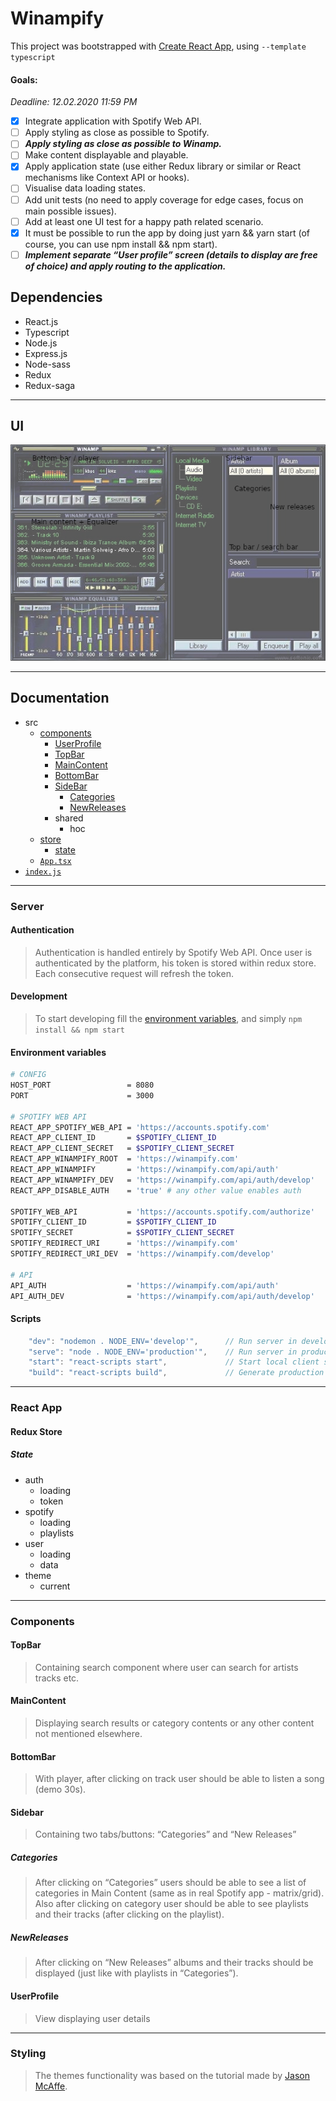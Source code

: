 # Winampify
This project was bootstrapped with [Create React App](https://github.com/facebook/create-react-app), using `--template typescript`
#### Goals:
*Deadline: 12.02.2020 11:59 PM*
- [X] Integrate application with Spotify Web API.
- [ ] Apply styling as close as possible to Spotify.
- [ ] ***Apply styling as close as possible to Winamp.***
- [ ] Make content displayable and playable.
- [X] Apply application state (use either Redux library or similar or React mechanisms like
Context API or hooks).
- [ ] Visualise data loading states.
- [ ] Add unit tests (no need to apply coverage for edge cases, focus on main possible
issues).
- [ ] Add at least one UI test for a happy path related scenario.
- [X] It must be possible to run the app by doing just yarn &amp;&amp; yarn start (of course,
you can use npm install &amp;&amp; npm start).
- [ ] ***Implement separate “User profile” screen (details to display are free of choice) and
apply routing to the application.***

## Dependencies
- React.js
- Typescript
- Node.js
- Express.js
- Node-sass
- Redux 
- Redux-saga

---

## UI
![ui](spotify-winamp-concept.png)

---

## Documentation
- src
    - [components](#components)
        - [UserProfile](#userprofile)
        - [TopBar](#topbar)
        - [MainContent](#maincontent)
        - [BottomBar](#bottombar)
        - [SideBar](#sidebar)
            - [Categories](#categories)
            - [NewReleases](#newreleases)
        - shared
            - hoc
    - [store](#redux-store)
        - [state](#state)
    - [`App.tsx`](#react-app)
- [`index.js`](#server)

---

### Server
#### Authentication
> Authentication is handled entirely by Spotify Web API. Once user is authenticated by the platform, his token is stored within redux store. Each consecutive request will refresh the token.

#### Development
> To start developing fill the [environment variables](#environment-variables), and simply `npm install && npm start`
#### Environment variables
```sh
# CONFIG
HOST_PORT                 = 8080
PORT                      = 3000

# SPOTIFY WEB API
REACT_APP_SPOTIFY_WEB_API = 'https://accounts.spotify.com'
REACT_APP_CLIENT_ID       = $SPOTIFY_CLIENT_ID
REACT_APP_CLIENT_SECRET   = $SPOTIFY_CLIENT_SECRET
REACT_APP_WINAMPIFY_ROOT  = 'https://winampify.com'
REACT_APP_WINAMPIFY       = 'https://winampify.com/api/auth'
REACT_APP_WINAMPIFY_DEV   = 'https://winampify.com/api/auth/develop'
REACT_APP_DISABLE_AUTH    = 'true' # any other value enables auth

SPOTIFY_WEB_API           = 'https://accounts.spotify.com/authorize'
SPOTIFY_CLIENT_ID         = $SPOTIFY_CLIENT_ID
SPOTIFY_SECRET            = $SPOTIFY_CLIENT_SECRET
SPOTIFY_REDIRECT_URI      = 'https://winampify.com'
SPOTIFY_REDIRECT_URI_DEV  = 'https://winampify.com/develop'

# API
API_AUTH                  = 'https://winampify.com/api/auth'
API_AUTH_DEV              = 'https://winampify.com/api/auth/develop'
```

#### Scripts
```javascript
    "dev": "nodemon . NODE_ENV='develop'",      // Run server in development mode
    "serve": "node . NODE_ENV='production'",    // Run server in production mode
    "start": "react-scripts start",             // Start local client server
    "build": "react-scripts build",             // Generate production build with CRA
```

---

### React App

#### Redux Store
##### State
- auth
    - loading
    - token
- spotify
    - loading
    - playlists
- user
    - loading
    - data
- theme
    - current

---

### Components 
#### TopBar
> Containing search component where user can search for artists tracks etc.

#### MainContent
> Displaying search results or category contents or any other content
not mentioned elsewhere.

#### BottomBar
> With player, after clicking on track user should be able to listen a song
(demo 30s).

#### Sidebar
> Containing two tabs/buttons: “Categories” and “New Releases”

##### Categories
> After clicking on “Categories” users should be able to see a list
of categories in Main Content (same as in real Spotify app - matrix/grid). Also
after clicking on category user should be able to see playlists and their tracks
(after clicking on the playlist).

##### NewReleases
> After clicking on “New Releases” albums and their tracks
should be displayed (just like with playlists in “Categories”).

#### UserProfile
> View displaying user details

---

### Styling
> The themes functionality was based on the tutorial made by [Jason McAffe](https://www.google.com/search?q=themes+scss+react&oq=themes+scss+react&aqs=chrome..69i57j35i39j0l6.7231j0j7&sourceid=chrome&ie=UTF-8).
